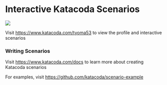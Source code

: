 # Interactive Katacoda Scenarios

[![](http://shields.katacoda.com/katacoda/tyoma53/count.svg)](https://www.katacoda.com/tyoma53 "Get your profile on Katacoda.com")

Visit https://www.katacoda.com/tyoma53 to view the profile and interactive scenarios

### Writing Scenarios
Visit https://www.katacoda.com/docs to learn more about creating Katacoda scenarios

For examples, visit https://github.com/katacoda/scenario-example
